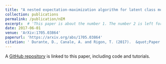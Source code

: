 ```yaml
---
title: "A nested expectation-maximization algorithm for latent class models with covariates"
collection: publications
permalink: /publication/nEM
excerpt:  # 'This paper is about the number 1. The number 2 is left for future work.'
date: 2017-06-01
venue: 'ArXiv:1705.03864'
paperurl: 'https://arxiv.org/abs/1705.03864'
citation: ' Durante, D., Canale, A. and Rigon, T. (2017).  &quot;Paper A nested expectation-maximization algorithm for latent class models with covariates.&quot; <i>ArXiv:1705.03864</i>.'
---
```


A [GitHub repository](https://github.com/danieledurante/nEM) is linked to this paper, including code and tutorials.

